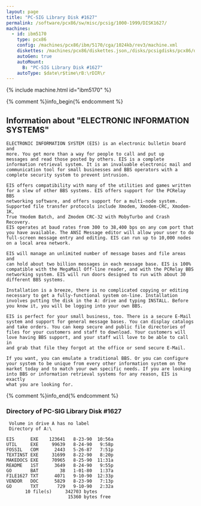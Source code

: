 ```yaml
---
layout: page
title: "PC-SIG Library Disk #1627"
permalink: /software/pcx86/sw/misc/pcsig/1000-1999/DISK1627/
machines:
  - id: ibm5170
    type: pcx86
    config: /machines/pcx86/ibm/5170/cga/1024kb/rev3/machine.xml
    diskettes: /machines/pcx86/diskettes.json,/disks/pcsigdisks/pcx86/diskettes.json
    autoGen: true
    autoMount:
      B: "PC-SIG Library Disk #1627"
    autoType: $date\r$time\rB:\rDIR\r
---
```


{% include machine.html id="ibm5170" %}

{% comment %}info_begin{% endcomment %}

## Information about "ELECTRONIC INFORMATION SYSTEMS"

    ELECTRONIC INFORMATION SYSTEM (EIS) is an electronic bulletin board and
    more. You get more than a way for people to call and put up
    messages and read those posted by others. EIS is a complete
    information retrieval system. It is an invaluable electronic mail and
    communication tool for small businesses and BBS operators with a
    complete security system to prevent intrusion.
    
    EIS offers compatibility with many of the utilities and games written
    for a slew of other BBS systems. EIS offers support for the PCRelay BBS
    networking software, and offers support for a multi-node system.
    Supported file transfer protocols include Xmodem, Xmodem-CRC, Xmodem-1K,
    True Ymodem Batch, and Zmodem CRC-32 with MobyTurbo and Crash Recovery.
    EIS operates at baud rates from 300 to 38,400 bps on any com port that
    you have available. The ANSI Message editor will allow your user to do
    full-screen message entry and editing. EIS can run up to 10,000 nodes
    on a local area network.
    
    EIS will manage an unlimited number of message bases and file areas and
    can hold about two billion messages in each message base. EIS is 100%
    compatible with the MegaMail Off-line reader, and with the PCRelay BBS
    networking system. EIS will run doors designed to run with about 30
    different BBS systems.
    
    Installation is a breeze, there is no complicated copying or editing
    necessary to get a fully-functional system on-line. Installation
    involves putting the disk in the A: drive and typing INSTALL. Before
    you know it, you will be logging into your own BBS.
    
    EIS is perfect for your small business, too. There is a secure E-Mail
    system and support for general message bases. You can display catalogs
    and take orders. You can keep secure and public file directories of
    files for your customers and staff to download. Your customers will
    love having BBS support, and your staff will love to be able to call in
    and grab that file they forgot at the office or send secure E-Mail.
    
    If you want, you can emulate a traditional BBS. Or you can configure
    your system to be unique from every other information system on the
    market today and to match your own specific needs. If you are looking
    into BBS or information retrieval systems for any reason, EIS is exactly
    what you are looking for.
{% comment %}info_end{% endcomment %}


### Directory of PC-SIG Library Disk #1627

     Volume in drive A has no label
     Directory of A:\

    EIS      EXE    123641   8-23-90  10:56a
    UTIL     EXE     99639   8-24-90   9:58p
    FOSSIL   COM      2443   5-26-87   7:51p
    TEXTINST EXE     31699   8-22-90   8:20p
    MAKEDOCS EXE     70965   8-25-90  11:31a
    README   1ST      3649   8-24-90   9:55p
    GO       BAT        38   1-01-80   1:37a
    FILE1627 TXT      4071   9-10-90  12:33p
    VENDOR   DOC      5829   8-23-90   7:13p
    GO       TXT       729   9-10-90   2:32a
           10 file(s)     342703 bytes
                           15360 bytes free
